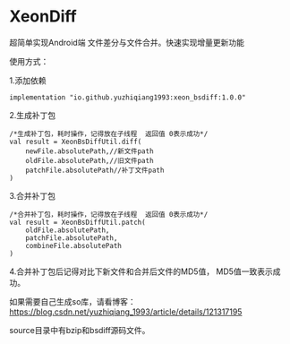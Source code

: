 # XeonDiff
超简单实现Android端 文件差分与文件合并。快速实现增量更新功能

使用方式：

1.添加依赖

```
implementation "io.github.yuzhiqiang1993:xeon_bsdiff:1.0.0"
```

2.生成补丁包


```
/*生成补丁包，耗时操作，记得放在子线程  返回值 0表示成功*/
val result = XeonBsDiffUtil.diff(
    newFile.absolutePath,//新文件path
    oldFile.absolutePath,//旧文件path
    patchFile.absolutePath//补丁文件path
)
```

3.合并补丁包

```
/*合并补丁包，耗时操作，记得放在子线程  返回值 0表示成功*/
val result = XeonBsDiffUtil.patch(
    oldFile.absolutePath,
    patchFile.absolutePath,
    combineFile.absolutePath
)
```

4.合并补丁包后记得对比下新文件和合并后文件的MD5值， MD5值一致表示成功。


如果需要自己生成so库，请看博客： https://blog.csdn.net/yuzhiqiang_1993/article/details/121317195

source目录中有bzip和bsdiff源码文件。



